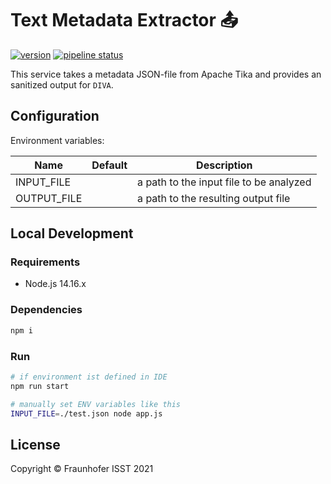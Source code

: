 # Text Metadata Extractor 📤

[![version](https://img.shields.io/badge/text--metadata--extractor-2.0.0-green)](https://gitlab.cc-asp.fraunhofer.de/diva/faas/text-metadata-extractor)
[![pipeline status](https://gitlab.cc-asp.fraunhofer.de/diva/faas/text-metadata-extractor/badges/master/pipeline.svg)](https://gitlab.cc-asp.fraunhofer.de/diva/faas/text-metadata-extractor/-/commits/master)

This service takes a metadata JSON-file from Apache Tika and provides an sanitized output for `DIVA`.

## Configuration

Environment variables:

|Name | Default | Description |
| --- | --- | --- |
| INPUT_FILE | | a path to the input file to be analyzed |
| OUTPUT_FILE| | a path to the resulting output file |

## Local Development

### Requirements

+ Node.js 14.16.x

### Dependencies

```sh
npm i
```

### Run

```sh
# if environment ist defined in IDE
npm run start

# manually set ENV variables like this
INPUT_FILE=./test.json node app.js
```

## License

Copyright © Fraunhofer ISST 2021
